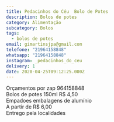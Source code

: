 ```yaml
---
title: Pedacinhos do Céu  Bolo de Potes
description: Bolos de potes
category: Alimentação
subcategory: Bolos
tags:
  - bolos de potes
email: gimartinsjpa@gmail.com
telefone: "21964158848"
whatsapp: "21964158848"
instagram: _pedacinhos_do_ceu
delivery: 1
date: 2020-04-25T09:12:25.000Z
---
```

Orçamentos por zap 964158848\
Bolos de potes 150ml R$ 4,50\
Empadoes embalagens de alumínio\
A partir de R$ 6,00\
Entrego pela localidades